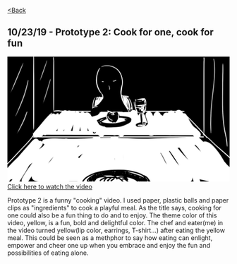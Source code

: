 [<Back](README.md)

## 10/23/19 - Prototype 2: Cook for one, cook for fun
[![img](img/pv1_7.jpeg)](https://drive.google.com/file/d/14CyMyFGTxwIy83NpYxRZkmr4R7eirwZC/view?usp=sharing)
[Click here to watch the video](https://drive.google.com/file/d/14CyMyFGTxwIy83NpYxRZkmr4R7eirwZC/view?usp=sharing)

Prototype 2 is a funny "cooking" video. I used paper, plastic balls and paper clips as "ingredients" to cook a playful meal. As the title says, cooking for one could also be a fun thing to do and to enjoy. The theme color of this video, yellow, is a fun, bold and delightful color. The chef and eater(me) in the video turned yellow(lip color, earrings, T-shirt...) after eating the yellow meal. This could be seen as a methphor to say how eating can enlight, empower and cheer one up when you embrace and enjoy the fun and possibilities of eating alone.
